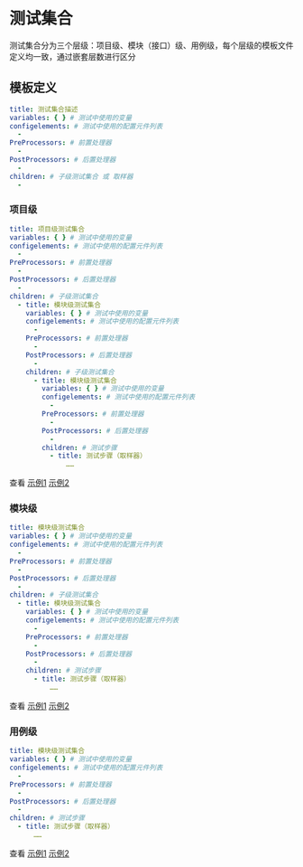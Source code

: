# 测试集合

测试集合分为三个层级：项目级、模块（接口）级、用例级，每个层级的模板文件定义均一致，通过嵌套层数进行区分

## 模板定义

```yaml
title: 测试集合描述
variables: { } # 测试中使用的变量
configelements: # 测试中使用的配置元件列表
  -
PreProcessors: # 前置处理器
  -
PostProcessors: # 后置处理器
  -
children: # 子级测试集合 或 取样器
  - 
```

### 项目级

```yaml
title: 项目级测试集合
variables: { } # 测试中使用的变量
configelements: # 测试中使用的配置元件列表
  -
PreProcessors: # 前置处理器
  -
PostProcessors: # 后置处理器
  -
children: # 子级测试集合
  - title: 模块级测试集合
    variables: { } # 测试中使用的变量
    configelements: # 测试中使用的配置元件列表
      -
    PreProcessors: # 前置处理器
      -
    PostProcessors: # 后置处理器
      -
    children: # 子级测试集合
      - title: 模块级测试集合
        variables: { } # 测试中使用的变量
        configelements: # 测试中使用的配置元件列表
          -
        PreProcessors: # 前置处理器
          -
        PostProcessors: # 后置处理器
          -
        children: # 测试步骤
          - title: 测试步骤（取样器）
              ……
```

查看
[示例1](../template/测试集合/测试集合（项目）.yaml)
[示例2](../../migoo/src/test/resources/debug/R1.yaml)

### 模块级

```yaml
title: 模块级测试集合
variables: { } # 测试中使用的变量
configelements: # 测试中使用的配置元件列表
  -
PreProcessors: # 前置处理器
  -
PostProcessors: # 后置处理器
  -
children: # 子级测试集合
  - title: 模块级测试集合
    variables: { } # 测试中使用的变量
    configelements: # 测试中使用的配置元件列表
      -
    PreProcessors: # 前置处理器
      -
    PostProcessors: # 后置处理器
      -
    children: # 测试步骤
      - title: 测试步骤（取样器）
          ……
```

查看
[示例1](../template/测试集合/测试集合（模块）.yaml)
[示例2](../../migoo/src/test/resources/debug/R2.yaml)

### 用例级

```yaml
title: 模块级测试集合
variables: { } # 测试中使用的变量
configelements: # 测试中使用的配置元件列表
  -
PreProcessors: # 前置处理器
  -
PostProcessors: # 后置处理器
  -
children: # 测试步骤
  - title: 测试步骤（取样器）
      ……
```

查看
[示例1](../template/测试集合/测试用例.yaml)
[示例2](../../migoo/src/test/resources/debug/R3.yaml)

